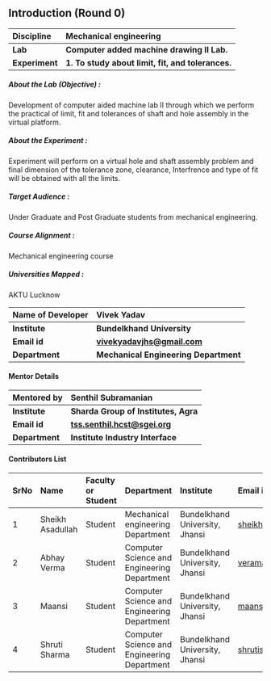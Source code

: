 ## Introduction (Round 0)

<b>Discipline | <b> Mechanical engineering
:--|:--|
<b> Lab | <b> Computer added machine drawing II Lab.
<b> Experiment|     <b>1. To study about limit, fit, and tolerances.

<h5> About the Lab (Objective) : </h5>
 Development of computer aided machine lab II through which we perform the practical of limit, fit and tolerances of shaft and hole assembly in the virtual platform.

<h5> About the Experiment : </h5>
 Experiment will perform on a virtual hole and shaft assembly problem and final dimension of the tolerance zone, clearance, Interfrence and type of fit will be obtained with all the limits.

<h5> Target Audience : </h5>
Under Graduate and Post Graduate students from mechanical engineering.

<h5> Course Alignment : </h5>
Mechanical engineering course 

<h5> Universities Mapped : </h5>
AKTU Lucknow

<b>Name of Developer | <b> Vivek Yadav
:--|:--|
<b> Institute | <b> Bundelkhand University
<b> Email id|     <b> vivekyadavjhs@gmail.com
<b> Department | <b>Mechanical Engineering Department

#### Mentor Details

<b>Mentored by | <b> Senthil Subramanian
:--|:--|
<b> Institute | <b> Sharda Group of Institutes, Agra
<b> Email id|     <b> tss.senthil.hcst@sgei.org
<b> Department | <b> Institute Industry Interface

#### Contributors List

SrNo | Name | Faculty or Student | Department| Institute | Email id
:--|:--|:--|:--|:--|:--|
1 | Sheikh Asadullah | Student | Mechanical engineering Department | Bundelkhand University, Jhansi |sheikhasadullah99@gmail.com
2 | Abhay Verma | Student | Computer Science and Engineering Department | Bundelkhand University, Jhansi |veramaabhay734@gmail.com
3 | Maansi | Student | Computer Science and Engineering Department | Bundelkhand University, Jhansi |maansiverma8@gmail.com
4 | Shruti Sharma | Student | Computer Science and Engineering Department | Bundelkhand University, Jhansi |shrutisharma12feb@gmail.com
